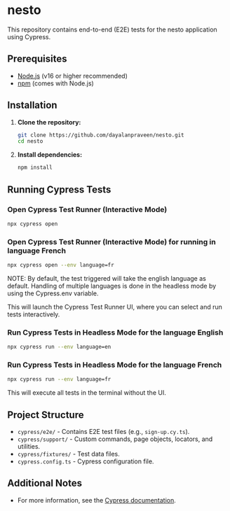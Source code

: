 # nesto

This repository contains end-to-end (E2E) tests for the nesto application using Cypress.

## Prerequisites

- [Node.js](https://nodejs.org/) (v16 or higher recommended)
- [npm](https://www.npmjs.com/) (comes with Node.js)

## Installation

1. **Clone the repository:**

   ```sh
   git clone https://github.com/dayalanpraveen/nesto.git
   cd nesto
   ```

2. **Install dependencies:**

   ```sh
   npm install
   ```

## Running Cypress Tests

### Open Cypress Test Runner (Interactive Mode)

```sh
npx cypress open
```
### Open Cypress Test Runner (Interactive Mode) for running in language French

```sh
npx cypress open --env language=fr
```

NOTE: By default, the test triggered will take the english language as default. Handling of multiple languages is done in the headless mode by using the Cypress.env variable. 

This will launch the Cypress Test Runner UI, where you can select and run tests interactively.

### Run Cypress Tests in Headless Mode for the language English

```sh
npx cypress run --env language=en   
```

### Run Cypress Tests in Headless Mode for the language French

```sh
npx cypress run --env language=fr
```


This will execute all tests in the terminal without the UI.

## Project Structure

- `cypress/e2e/` - Contains E2E test files (e.g., `sign-up.cy.ts`).
- `cypress/support/` - Custom commands, page objects, locators, and utilities.
- `cypress/fixtures/` - Test data files.
- `cypress.config.ts` - Cypress configuration file.

## Additional Notes

- For more information, see the [Cypress documentation](https://docs.cypress.io/).